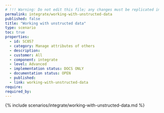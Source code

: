 ```yaml
---
# !!! Warning: Do not edit this file; any changes must be replicated in Excel !!!
permalink: integrate/working-with-unstructed-data
published: false
title: "Working with unstructed data"
type: scenario
toc: true
properties:
  - id: SC057
  - category: Manage attributes of others
  - description:
  - customer: All
  - component: integrate
  - level: Advanced
  - implementation status: DOCS ONLY
  - documentation status: OPEN
  - published:
  - link: working-with-unstructed-data
require:
required_by:
---
```


{% include scenarios/integrate/working-with-unstructed-data.md %}

